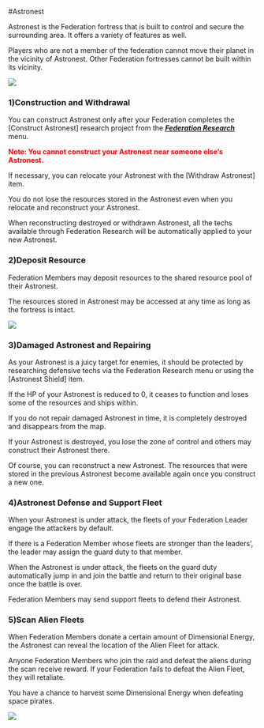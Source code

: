 #Astronest

 Astronest is the Federation fortress that is built to control and secure the surrounding area. It offers a variety of features as well.

Players who are not a member of the federation cannot move their planet in the vicinity of Astronest. Other Federation fortresses cannot be built within its vicinity.

![](https://s3.ap-northeast-2.amazonaws.com/an2img/guide/604_001FedAstronest.png)



### 1)Construction and Withdrawal

 You can construct Astronest only after your Federation completes the [Construct Astronest] research project from the [***<u>Federation Research</u>***](602fedresearch.md) menu.

<font color="red">**Note: You cannot construct your Astronest near someone else’s Astronest.**</font>



If necessary, you can relocate your Astronest with the [Withdraw Astronest] item.

You do not lose the resources stored in the Astronest even when you relocate and reconstruct your Astronest.

When reconstructing destroyed or withdrawn Astronest, all the techs available through Federation Research will be automatically applied to your new Astronest.



### 2)Deposit Resource

 Federation Members may deposit resources to the shared resource pool of their Astronest.

The resources stored in Astronest may be accessed at any time as long as the fortress is intact.

![](https://s3.ap-northeast-2.amazonaws.com/an2img/guide/604_002FedStorage.png)



### 3)Damaged Astronest and Repairing

 As your Astronest is a juicy target for enemies, it should be protected by researching defensive techs via the Federation Research menu or using the [Astronest Shield] item.

If the HP of your Astronest is reduced to 0, it ceases to function and loses some of the resources and ships within.

If you do not repair damaged Astronest in time, it is completely destroyed and disappears from the map.

If your Astronest is destroyed, you lose the zone of control and others may construct their Astronest there.

Of course, you can reconstruct a new Astronest. The resources that were stored in the previous Astronest become available again once you construct a new one.



### 4)Astronest Defense and Support Fleet

 When your Astronest is under attack, the fleets of your Federation Leader engage the attackers by default.

If there is a Federation Member whose fleets are stronger than the leaders’, the leader may assign the guard duty to that member.

When the Astronest is under attack, the fleets on the guard duty automatically jump in and join the battle and return to their original base once the battle is over.

Federation Members may send support fleets to defend their Astronest.



### 5)Scan Alien Fleets

 When Federation Members donate a certain amount of Dimensional Energy, the Astronest can reveal the location of the Alien Fleet for attack. 

Anyone Federation Members who join the raid and defeat the aliens during the scan receive reward. If your Federation fails to defeat the Alien Fleet, they will retaliate.

You have a chance to harvest some Dimensional Energy when defeating space pirates.

![](https://s3.ap-northeast-2.amazonaws.com/an2img/guide/604_006FedScan.png)